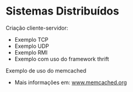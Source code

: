 Sistemas Distribuídos
====================

Criação cliente-servidor:
  - Exemplo TCP
  - Exemplo UDP
  - Exemplo RMI
  - Exemplo com uso do framework thrift

Exemplo de uso do memcached
  - Mais informações em: www.memcached.org
